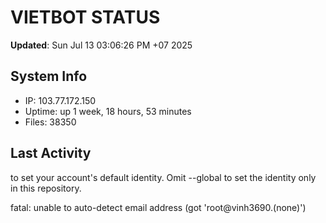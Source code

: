 # VIETBOT STATUS
**Updated**: Sun Jul 13 03:06:26 PM +07 2025

## System Info
- IP: 103.77.172.150
- Uptime: up 1 week, 18 hours, 53 minutes
- Files: 38350

## Last Activity

to set your account's default identity.
Omit --global to set the identity only in this repository.

fatal: unable to auto-detect email address (got 'root@vinh3690.(none)')
